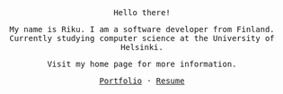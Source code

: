 <div align="center">
  <samp>
    <p>
      Hello there!
    </p>
    <p>
      My name is Riku. I am a software developer from Finland.
      <br>
      Currently studying computer science at the University of Helsinki.
    </p>
    <p>
      Visit my home page for more information.
    </p>
    <p>
      <a href="https://rauhala.io">Portfolio</a>
      <span>
        ·
      </span>
      <a href="https://www.linkedin.com/in/rikurauhala">Resume</a>
    </p>
  </samp>
</div>
